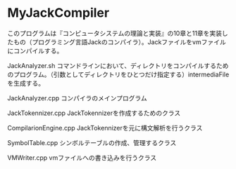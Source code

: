 # MyJackCompiler
このプログラムは『コンピュータシステムの理論と実装』の10章と11章を実装したもの（プログラミング言語Jackのコンパイラ）。Jackファイルをvmファイルにコンパイルする。

JackAnalyzer.sh
コマンドラインにおいて、ディレクトリをコンパイルするためのプログラム。（引数としてディレクトリをひとつだけ指定する）intermediaFileを生成する。

JackAnalyzer.cpp
コンパイラのメインプログラム

JackTokennizer.cpp
JackTokennizerを作成するためのクラス

CompilarionEngine.cpp
JackTokennizerを元に構文解析を行うクラス

SymbolTable.cpp
シンボルテーブルの作成、管理するクラス

VMWriter.cpp
vmファイルへの書き込みを行うクラス
